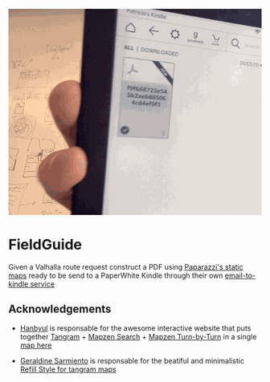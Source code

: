 ![](imgs/00.gif)

# FieldGuide

Given a Valhalla route request construct a PDF using [Paparazzi's static maps](https://github.com/tangrams/paparazzi) ready to be send to a PaperWhite Kindle through their own [email-to-kindle service](https://www.amazon.com/gp/sendtokindle/email)

## Acknowledgements

- [Hanbyul](https://twitter.com/hanbyul_here) is responsable for the awesome interactive website that puts together [Tangram](https://mapzen.com/products/tangram/) + [Mapzen Search](https://mapzen.com/products/search/?lng=-73.98073&lat=40.72606&zoom=12) + [Mapzen Turn-by-Turn](https://mapzen.com/products/turn-by-turn/?d=0&lat=40.7259&lng=-73.9805&z=12&c=multimodal&st_lat=37.839682&st_lng=-122.485284&st=Vista%20Point&end_lat=37.80927&end_lng=-122.25981&end=Fairyland&use_bus=0.5&use_rail=0.6&use_transfers=0.4&dt=2016-09-20T08%3A00&dt_type=1) in a single [map here](https://github.com/mapzen/lrm-mapzen)

- [Geraldine Sarmiento](https://twitter.com/sensescape) is responsable for the beatiful and minimalistic [Refill Style for tangram maps](https://github.com/tangrams/refill-style)

